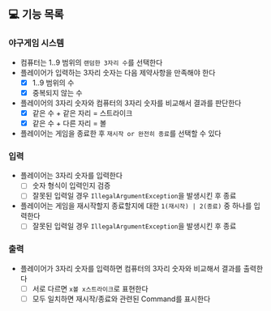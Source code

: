 ## 💻 기능 목록

### 야구게임 시스템

- 컴퓨터는 1..9 범위의 `랜덤한 3자리 수`를 선택한다
- 플레이어가 입력하는 3자리 숫자는 다음 제약사항을 만족해야 한다
    - [X] 1..9 범위의 수
    - [X] 중복되지 않는 수
- 플레이어의 3자리 숫자와 컴퓨터의 3자리 숫자를 비교해서 결과를 판단한다
    - [X] 같은 수 + 같은 자리 = 스트라이크
    - [X] 같은 수 + 다른 자리 = 볼
- 플레이어는 게임을 종료한 후 `재시작 or 완전히 종료`를 선택할 수 있다

### 입력

- 플레이어는 3자리 숫자를 입력한다
    - [ ] 숫자 형식이 입력인지 검증
    - [ ] 잘못된 입력일 경우 `IllegalArgumentException`을 발생시킨 후 종료
- 플레이어는 게임을 재시작할지 종료할지에 대한 `1(재시작) | 2(종료)` 중 하나를 입력한다
    - [ ] 잘못된 입력일 경우 `IllegalArgumentException`을 발생시킨 후 종료

### 출력

- 플레이어가 3자리 숫자를 입력하면 컴퓨터의 3자리 숫자와 비교해서 결과를 출력한다
    - [ ] 서로 다르면 `x볼 x스트라이크`로 표현한다
    - [ ] 모두 일치하면 재시작/종료와 관련된 Command를 표시한다
